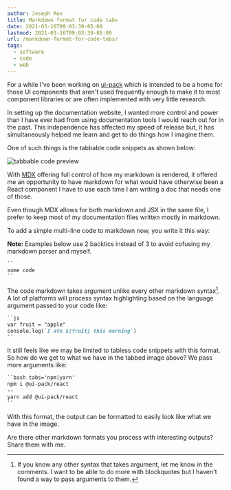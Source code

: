 ```yaml
---
author: Joseph Rex
title: Markdown format for code tabs
date: 2021-03-16T09:03:39-05:00
lastmod: 2021-03-16T09:03:39-05:00
url: /markdown-format-for-code-tabs/
tags:
  - software
  - code
  - web
---
```

For a while I've been working on [ui-pack][1] which is intended to be a
home for those UI components that aren't used frequently enough to make
it to most component libraries or are often implemented with very little
research.
<!--more-->

In setting up the documentation website, I wanted more control and power
than I have ever had from using documentation tools I would reach out
for in the past. This independence has affected my speed of release but,
it has simultaneously helped me learn and get to do things how I imagine
them.

One of such things is the tabbable code snippets as shown below:

![tabbable code preview](https://res.cloudinary.com/strich/image/upload/v1615911710/71ffd4a1f79b2ae6d30989dc2dbca6d3_qvevwn.gif)

With [MDX][2] offering full control of how my markdown is rendered, it offered
me an opportunity to have markdown for what would have otherwise been a React
component I have to use each time I am writing a doc that needs one of those.

Even though MDX allows for both markdown and JSX in the same file, I prefer to
keep most of my documentation files written mostly in markdown.

To add a simple multi-line code to markdown now, you write it this way:

<p class="note">
<strong>Note:</strong> Examples below use 2 backtics instead of 3 to avoid cofusing
my markdown parser and myself.
</p>

```md
``
some code
``
```

The code markdown takes argument unlike every other markdown syntax[^1]. A lot of platforms
will process syntax highlighting based on the language argument passed to your code like:

```md
``js
var fruit = "apple"
console.log(`I ate ${fruit} this morning`)
``
```

It still feels like we may be limited to tabless code snippets with this format. So how do we
get to what we have in the tabbed image above? We pass more arguments like:

```md
``bash tabs='npm|yarn'
npm i @ui-pack/react
--
yarn add @ui-pack/react
``
```

With this format, the output can be formatted to easily look like what we have in the image.

Are there other markdown formats you process with interesting outputs? Share them with me.


[^1]: If you know any other syntax that takes argument, let me know in the comments. I want
to be able to do more with blockquotes but I haven't found a way to pass arguments to them.

[1]: https://ui-pack.js.org/docs/intro/principles
[2]: https://mdxjs.com